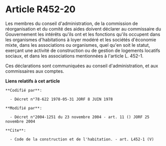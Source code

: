 # Article R452-20

Les membres du conseil d'administration, de la commission de réorganisation et du comité des aides doivent déclarer au
commissaire du Gouvernement les intérêts qu'ils ont et les fonctions qu'ils occupent dans les organismes d'habitations à
loyer modéré et les sociétés d'économie mixte, dans les associations ou organismes, quel qu'en soit le statut, exerçant une
activité de construction ou de gestion de logements locatifs sociaux, et dans les associations mentionnées à l'article L.
452-1.

Ces déclarations sont communiquées au conseil d'administration, et aux commissaires aux comptes.

**Liens relatifs à cet article**

	**Codifié par**:

	  - Décret n°78-622 1978-05-31 JORF 8 JUIN 1978

	**Modifié par**:

	  - Décret n°2004-1251 du 23 novembre 2004 - art. 11 () JORF 25 novembre 2004

	**Cite**:

	  - Code de la construction et de l'habitation. - art. L452-1 (V)
